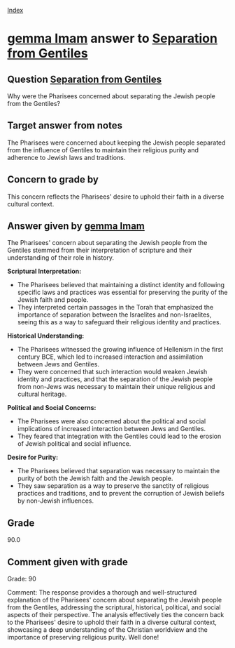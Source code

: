 
[Index](../../index.md)
# [gemma Imam](../../answering_models/gemma_Imam.md) answer to [Separation from Gentiles](../../questions/Separation_from_Gentiles.md)

## Question [Separation from Gentiles](../../questions/Separation_from_Gentiles.md)
Why were the Pharisees concerned about separating the Jewish people from the Gentiles?

## Target answer from notes
The Pharisees were concerned about keeping the Jewish people separated from the influence of Gentiles to maintain their religious purity and adherence to Jewish laws and traditions.

## Concern to grade by
This concern reflects the Pharisees' desire to uphold their faith in a diverse cultural context.

## Answer given by [gemma Imam](../../answering_models/gemma_Imam.md)
The Pharisees' concern about separating the Jewish people from the Gentiles stemmed from their interpretation of scripture and their understanding of their role in history.

**Scriptural Interpretation:**

* The Pharisees believed that maintaining a distinct identity and following specific laws and practices was essential for preserving the purity of the Jewish faith and people.
* They interpreted certain passages in the Torah that emphasized the importance of separation between the Israelites and non-Israelites, seeing this as a way to safeguard their religious identity and practices.

**Historical Understanding:**

* The Pharisees witnessed the growing influence of Hellenism in the first century BCE, which led to increased interaction and assimilation between Jews and Gentiles.
* They were concerned that such interaction would weaken Jewish identity and practices, and that the separation of the Jewish people from non-Jews was necessary to maintain their unique religious and cultural heritage.

**Political and Social Concerns:**

* The Pharisees were also concerned about the political and social implications of increased interaction between Jews and Gentiles.
* They feared that integration with the Gentiles could lead to the erosion of Jewish political and social influence.

**Desire for Purity:**

* The Pharisees believed that separation was necessary to maintain the purity of both the Jewish faith and the Jewish people.
* They saw separation as a way to preserve the sanctity of religious practices and traditions, and to prevent the corruption of Jewish beliefs by non-Jewish influences.

## Grade
90.0

## Comment given with grade
Grade: 90

Comment: The response provides a thorough and well-structured explanation of the Pharisees' concern about separating the Jewish people from the Gentiles, addressing the scriptural, historical, political, and social aspects of their perspective. The analysis effectively ties the concern back to the Pharisees' desire to uphold their faith in a diverse cultural context, showcasing a deep understanding of the Christian worldview and the importance of preserving religious purity. Well done!
